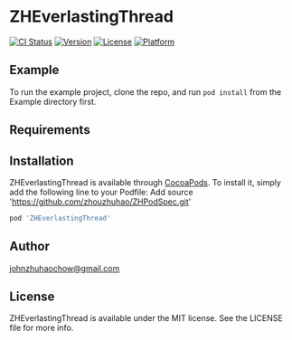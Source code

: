 # ZHEverlastingThread

[![CI Status](https://img.shields.io/travis/zhouzhuhao/ZHEverlastingThread.svg?style=flat)](https://travis-ci.org/zhouzhuhao/ZHEverlastingThread)
[![Version](https://img.shields.io/cocoapods/v/ZHEverlastingThread.svg?style=flat)](https://cocoapods.org/pods/ZHEverlastingThread)
[![License](https://img.shields.io/cocoapods/l/ZHEverlastingThread.svg?style=flat)](https://cocoapods.org/pods/ZHEverlastingThread)
[![Platform](https://img.shields.io/cocoapods/p/ZHEverlastingThread.svg?style=flat)](https://cocoapods.org/pods/ZHEverlastingThread)

## Example

To run the example project, clone the repo, and run `pod install` from the Example directory first.

## Requirements

## Installation

ZHEverlastingThread is available through [CocoaPods](https://cocoapods.org). To install
it, simply add the following line to your Podfile:
Add source 'https://github.com/zhouzhuhao/ZHPodSpec.git'
```ruby
pod 'ZHEverlastingThread'
```

## Author

johnzhuhaochow@gmail.com

## License

ZHEverlastingThread is available under the MIT license. See the LICENSE file for more info.


